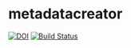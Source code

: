 # metadatacreator

[![DOI](https://zenodo.org/badge/149255625.svg)](https://zenodo.org/badge/latestdoi/149255625)
[![Build Status](https://travis-ci.org/garethcmurphy/metadatacreator.svg?branch=develop)](https://travis-ci.org/garethcmurphy/metadatacreator)
